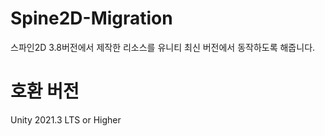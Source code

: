 # Spine2D-Migration
스파인2D 3.8버전에서 제작한 리소스를 유니티 최신 버전에서 동작하도록 해줍니다.

# 호환 버전
Unity 2021.3 LTS or Higher
